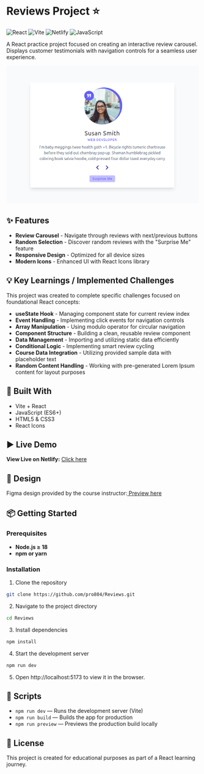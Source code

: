 # Reviews Project ⭐

![React](https://img.shields.io/badge/React-19-blue?logo=react)
![Vite](https://img.shields.io/badge/Vite-Bundler-purple?logo=vite)
![Netlify](https://img.shields.io/badge/Deployed%20on-Netlify-green?logo=netlify)
![JavaScript](https://img.shields.io/badge/JavaScript-ES6+-yellow?logo=javascript)

A React practice project focused on creating an interactive review carousel. Displays customer testimonials with navigation controls for a seamless user experience.

![Reviews App Screenshot](./src/assets/Screenshot.png)

## ✨ Features

- **Review Carousel** - Navigate through reviews with next/previous buttons
- **Random Selection** - Discover random reviews with the "Surprise Me" feature
- **Responsive Design** - Optimized for all device sizes
- **Modern Icons** - Enhanced UI with React Icons library

## 💡 Key Learnings / Implemented Challenges

This project was created to complete specific challenges focused on foundational React concepts:

- **useState Hook** - Managing component state for current review index
- **Event Handling** - Implementing click events for navigation controls
- **Array Manipulation** - Using modulo operator for circular navigation
- **Component Structure** - Building a clean, reusable review component
- **Data Management** - Importing and utilizing static data efficiently
- **Conditional Logic** - Implementing smart review cycling
- **Course Data Integration** - Utilizing provided sample data with placeholder text
- **Random Content Handling** - Working with pre-generated Lorem Ipsum content for layout purposes

## 🧰 Built With

- Vite + React
- JavaScript (ES6+)
- HTML5 & CSS3
- React Icons

## ▶️ Live Demo

**View Live on Netlify:**
[Click here](https://reviews-project-gpdev.netlify.app/)

## 🎨 Design

Figma design provided by the course instructor:[ Preview here](https://www.figma.com/file/e8L2QiR4GVTa5cGuRpXtk3/Reviews?node-id=0%3A1&t=gcCYcePiKxnkJ9kH-1)

## 📦 Getting Started

### Prerequisites

- **Node.js ≥ 18**
- **npm or yarn**

### Installation

1. Clone the repository

```bash
git clone https://github.com/pro804/Reviews.git
```

2. Navigate to the project directory

```bash
cd Reviews
```

3. Install dependencies

```bash
npm install
```

4. Start the development server

```bash
npm run dev
```

5. Open http://localhost:5173 to view it in the browser.

## 🔧 Scripts

- `npm run dev` — Runs the development server (Vite)
- `npm run build` — Builds the app for production
- `npm run preview` — Previews the production build locally

## 📄 License

This project is created for educational purposes as part of a React learning journey.
